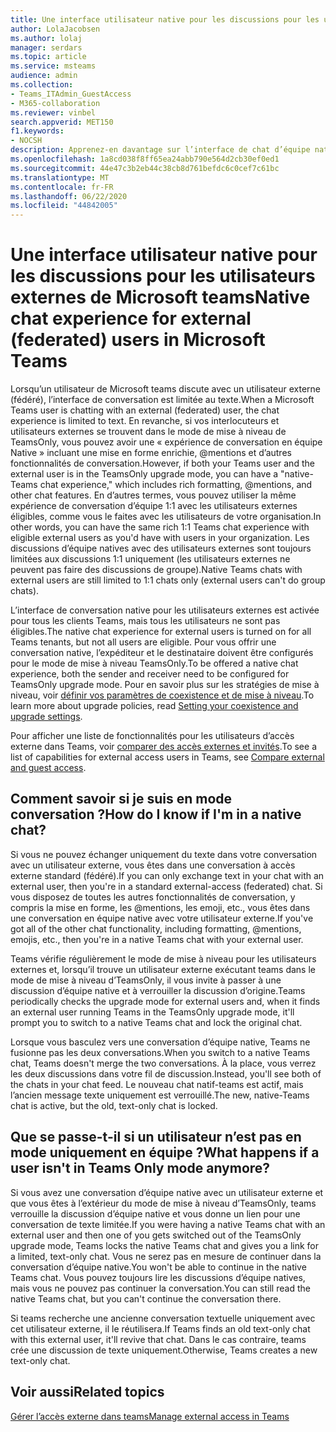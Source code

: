 ```yaml
---
title: Une interface utilisateur native pour les discussions pour les utilisateurs externes de Microsoft teams
author: LolaJacobsen
ms.author: lolaj
manager: serdars
ms.topic: article
ms.service: msteams
audience: admin
ms.collection:
- Teams_ITAdmin_GuestAccess
- M365-collaboration
ms.reviewer: vinbel
search.appverid: MET150
f1.keywords:
- NOCSH
description: Apprenez-en davantage sur l’interface de chat d’équipe native pour les utilisateurs de Microsoft Teams (fédéré) disponibles entre les utilisateurs externes lorsque les deux utilisateurs sont en mode de mise à niveau TeamsOnly.
ms.openlocfilehash: 1a8cd038f8ff65ea24abb790e564d2cb30ef0ed1
ms.sourcegitcommit: 44e47c3b2eb44c38cb8d761befdc6c0cef7c61bc
ms.translationtype: MT
ms.contentlocale: fr-FR
ms.lasthandoff: 06/22/2020
ms.locfileid: "44842005"
---
```

<a name="native-chat-experience-for-external-federated-users-in-microsoft-teams"></a><span data-ttu-id="494e5-103">Une interface utilisateur native pour les discussions pour les utilisateurs externes de Microsoft teams</span><span class="sxs-lookup"><span data-stu-id="494e5-103">Native chat experience for external (federated) users in Microsoft Teams</span></span>
======================================

<span data-ttu-id="494e5-104">Lorsqu’un utilisateur de Microsoft teams discute avec un utilisateur externe (fédéré), l’interface de conversation est limitée au texte.</span><span class="sxs-lookup"><span data-stu-id="494e5-104">When a Microsoft Teams user is chatting with an external (federated) user, the chat experience is limited to text.</span></span> <span data-ttu-id="494e5-105">En revanche, si vos interlocuteurs et utilisateurs externes se trouvent dans le mode de mise à niveau de TeamsOnly, vous pouvez avoir une « expérience de conversation en équipe Native » incluant une mise en forme enrichie, @mentions et d’autres fonctionnalités de conversation.</span><span class="sxs-lookup"><span data-stu-id="494e5-105">However, if both your Teams user and the external user is in the TeamsOnly upgrade mode, you can have a "native-Teams chat experience," which includes rich formatting, @mentions, and other chat features.</span></span> <span data-ttu-id="494e5-106">En d’autres termes, vous pouvez utiliser la même expérience de conversation d’équipe 1:1 avec les utilisateurs externes éligibles, comme vous le faites avec les utilisateurs de votre organisation.</span><span class="sxs-lookup"><span data-stu-id="494e5-106">In other words, you can have the same rich 1:1 Teams chat experience with eligible external users as you'd have with users in your organization.</span></span> <span data-ttu-id="494e5-107">Les discussions d’équipe natives avec des utilisateurs externes sont toujours limitées aux discussions 1:1 uniquement (les utilisateurs externes ne peuvent pas faire des discussions de groupe).</span><span class="sxs-lookup"><span data-stu-id="494e5-107">Native Teams chats with external users are still limited to 1:1 chats only (external users can't do group chats).</span></span>

<span data-ttu-id="494e5-108">L’interface de conversation native pour les utilisateurs externes est activée pour tous les clients Teams, mais tous les utilisateurs ne sont pas éligibles.</span><span class="sxs-lookup"><span data-stu-id="494e5-108">The native chat experience for external users is turned on for all Teams tenants, but not all users are eligible.</span></span> <span data-ttu-id="494e5-109">Pour vous offrir une conversation native, l’expéditeur et le destinataire doivent être configurés pour le mode de mise à niveau TeamsOnly.</span><span class="sxs-lookup"><span data-stu-id="494e5-109">To be offered a native chat experience, both the sender and receiver need to be configured for TeamsOnly upgrade mode.</span></span> <span data-ttu-id="494e5-110">Pour en savoir plus sur les stratégies de mise à niveau, voir [définir vos paramètres de coexistence et de mise à niveau](setting-your-coexistence-and-upgrade-settings.md).</span><span class="sxs-lookup"><span data-stu-id="494e5-110">To learn more about upgrade policies, read [Setting your coexistence and upgrade settings](setting-your-coexistence-and-upgrade-settings.md).</span></span>

<span data-ttu-id="494e5-111">Pour afficher une liste de fonctionnalités pour les utilisateurs d’accès externe dans Teams, voir [comparer des accès externes et invités](communicate-with-users-from-other-organizations.md#compare-external-and-guest-access).</span><span class="sxs-lookup"><span data-stu-id="494e5-111">To see a list of capabilities for external access users in Teams, see [Compare external and guest access](communicate-with-users-from-other-organizations.md#compare-external-and-guest-access).</span></span>

## <a name="how-do-i-know-if-im-in-a-native-chat"></a><span data-ttu-id="494e5-112">Comment savoir si je suis en mode conversation ?</span><span class="sxs-lookup"><span data-stu-id="494e5-112">How do I know if I'm in a native chat?</span></span>

<span data-ttu-id="494e5-113">Si vous ne pouvez échanger uniquement du texte dans votre conversation avec un utilisateur externe, vous êtes dans une conversation à accès externe standard (fédéré).</span><span class="sxs-lookup"><span data-stu-id="494e5-113">If you can only exchange text in your chat with an external user, then you're in a standard external-access (federated) chat.</span></span> <span data-ttu-id="494e5-114">Si vous disposez de toutes les autres fonctionnalités de conversation, y compris la mise en forme, les @mentions, les emoji, etc., vous êtes dans une conversation en équipe native avec votre utilisateur externe.</span><span class="sxs-lookup"><span data-stu-id="494e5-114">If you've got all of the other chat functionality, including formatting, @mentions, emojis, etc., then you're in a native Teams chat with your external user.</span></span> 

<span data-ttu-id="494e5-115">Teams vérifie régulièrement le mode de mise à niveau pour les utilisateurs externes et, lorsqu’il trouve un utilisateur externe exécutant teams dans le mode de mise à niveau d’TeamsOnly, il vous invite à passer à une discussion d’équipe native et à verrouiller la discussion d’origine.</span><span class="sxs-lookup"><span data-stu-id="494e5-115">Teams periodically checks the upgrade mode for external users and, when it finds an external user running Teams in the TeamsOnly upgrade mode, it'll prompt you to switch to a native Teams chat and lock the original chat.</span></span>

<span data-ttu-id="494e5-116">Lorsque vous basculez vers une conversation d’équipe native, Teams ne fusionne pas les deux conversations.</span><span class="sxs-lookup"><span data-stu-id="494e5-116">When you switch to a native Teams chat, Teams doesn't merge the two conversations.</span></span> <span data-ttu-id="494e5-117">À la place, vous verrez les deux discussions dans votre fil de discussion.</span><span class="sxs-lookup"><span data-stu-id="494e5-117">Instead, you'll see both of the chats in your chat feed.</span></span> <span data-ttu-id="494e5-118">Le nouveau chat natif-teams est actif, mais l’ancien message texte uniquement est verrouillé.</span><span class="sxs-lookup"><span data-stu-id="494e5-118">The new, native-Teams chat is active, but the old, text-only chat is locked.</span></span>



## <a name="what-happens-if-a-user-isnt-in-teams-only-mode-anymore"></a><span data-ttu-id="494e5-119">Que se passe-t-il si un utilisateur n’est pas en mode uniquement en équipe ?</span><span class="sxs-lookup"><span data-stu-id="494e5-119">What happens if a user isn't in Teams Only mode anymore?</span></span>

<span data-ttu-id="494e5-120">Si vous avez une conversation d’équipe native avec un utilisateur externe et que vous êtes à l’extérieur du mode de mise à niveau d’TeamsOnly, teams verrouille la discussion d’équipe native et vous donne un lien pour une conversation de texte limitée.</span><span class="sxs-lookup"><span data-stu-id="494e5-120">If you were having a native Teams chat with an external user and then one of you gets switched out of the TeamsOnly upgrade mode, Teams locks the native Teams chat and gives you a link for a limited, text-only chat.</span></span> <span data-ttu-id="494e5-121">Vous ne serez pas en mesure de continuer dans la conversation d’équipe native.</span><span class="sxs-lookup"><span data-stu-id="494e5-121">You won't be able to continue in the native Teams chat.</span></span> <span data-ttu-id="494e5-122">Vous pouvez toujours lire les discussions d’équipe natives, mais vous ne pouvez pas continuer la conversation.</span><span class="sxs-lookup"><span data-stu-id="494e5-122">You can still read the native Teams chat, but you can't continue the conversation there.</span></span>

<span data-ttu-id="494e5-123">Si teams recherche une ancienne conversation textuelle uniquement avec cet utilisateur externe, il le réutilisera.</span><span class="sxs-lookup"><span data-stu-id="494e5-123">If Teams finds an old text-only chat with this external user, it'll revive that chat.</span></span> <span data-ttu-id="494e5-124">Dans le cas contraire, teams crée une discussion de texte uniquement.</span><span class="sxs-lookup"><span data-stu-id="494e5-124">Otherwise, Teams creates a new text-only chat.</span></span>


## <a name="related-topics"></a><span data-ttu-id="494e5-125">Voir aussi</span><span class="sxs-lookup"><span data-stu-id="494e5-125">Related topics</span></span>

[<span data-ttu-id="494e5-126">Gérer l’accès externe dans teams</span><span class="sxs-lookup"><span data-stu-id="494e5-126">Manage external access in Teams</span></span>](manage-external-access.md)
